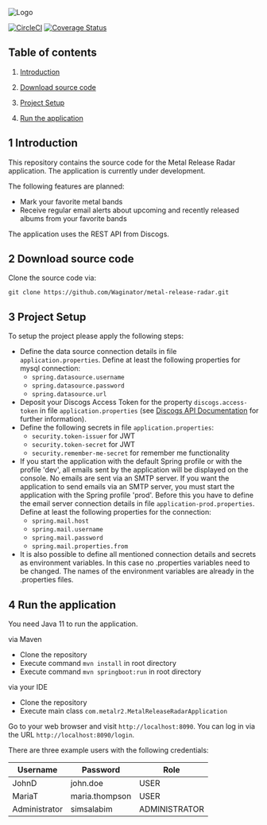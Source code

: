 ![Logo](https://github.com/Waginator/metal-release-radar/blob/master/misc/logo.png) 

[![CircleCI](https://circleci.com/gh/DanielW1987/metal-release-radar/tree/master.svg?style=svg)](https://circleci.com/gh/DanielW1987/metal-release-radar/tree/master)
[![Coverage Status](https://coveralls.io/repos/github/Waginator/metal-release-radar/badge.svg?branch=master)](https://coveralls.io/github/Waginator/metal-release-radar?branch=master)

## Table of contents
1. [ Introduction ](#introduction)

2. [ Download source code ](#download-source-code)

3. [ Project Setup ](#project-setup)

4. [ Run the application ](#run-application)

<a name="introduction"></a>
## 1 Introduction
This repository contains the source code for the Metal Release Radar application. The application is currently under development. 

The following features are planned:
- Mark your favorite metal bands
- Receive regular email alerts about upcoming and recently released albums from your favorite bands

The application uses the REST API from Discogs.

<a name="download-source-code"></a>
## 2 Download source code

Clone the source code via:

```
git clone https://github.com/Waginator/metal-release-radar.git
```

<a name="project-setup"></a>
## 3 Project Setup
To setup the project please apply the following steps:
- Define the data source connection details in file `application.properties`. Define at least the following properties for mysql connection:
    - `spring.datasource.username`
    - `spring.datasource.password`
    - `spring.datasource.url`
- Deposit your Discogs Access Token for the property `discogs.access-token` in file `application.properties` (see [Discogs API Documentation](https://www.discogs.com/developers/) for further information).
- Define the following secrets in file `application.properties`:
    - `security.token-issuer` for JWT
    - `security.token-secret` for JWT
    - `security.remember-me-secret` for remember me functionality
- If you start the application with the default Spring profile or with the profile 'dev', all emails sent by the application will be displayed on the console. 
No emails are sent via an SMTP server. If you want the application to send emails via an SMTP server, you must start the application with the Spring profile 
'prod'. Before this you have to define the email server connection details in file `application-prod.properties`. Define at least the following properties for the connection:
    - `spring.mail.host`
    - `spring.mail.username`
    - `spring.mail.password`
    - `spring.mail.properties.from`
- It is also possible to define all mentioned connection details and secrets as environment variables. In this case no .properties variables need to be changed. 
The names of the environment variables are already in the .properties files.

<a name="run-application"></a>
## 4 Run the application
You need Java 11 to run the application.

via Maven
- Clone the repository
- Execute command `mvn install` in root directory
- Execute command `mvn springboot:run` in root directory

via your IDE
- Clone the repository
- Execute main class `com.metalr2.MetalReleaseRadarApplication`

Go to your web browser and visit `http://localhost:8090`.
You can log in via the URL `http://localhost:8090/login`. 

There are three example users with the following credentials:

| Username       | Password       | Role           |
| -------------- | -------------- | -------------- |
| JohnD          | john.doe       | USER           |
| MariaT         | maria.thompson | USER           |
| Administrator  | simsalabim     | ADMINISTRATOR  |

